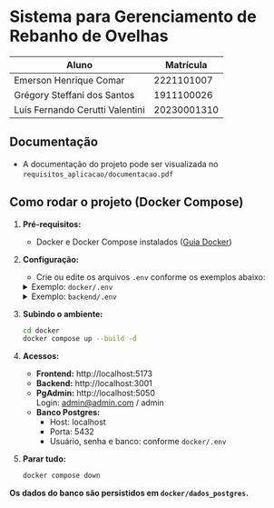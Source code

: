 # Sistema para Gerenciamento de Rebanho de Ovelhas

| Aluno | Matrícula |
| ------ | --------- |
| Emerson Henrique Comar | 2221101007 |
| Grégory Steffani dos Santos | 1911100026 |
| Luís Fernando Cerutti Valentini | 20230001310 |

## Documentação
- A documentação do projeto pode ser visualizada no `requisitos_aplicacao/documentacao.pdf`


## Como rodar o projeto (Docker Compose)

1. **Pré-requisitos:**
   - Docker e Docker Compose instalados ([Guia Docker](https://docs.docker.com/get-started/get-docker/))

2. **Configuração:**
   - Crie ou edite os arquivos `.env` conforme os exemplos abaixo:

    <details>
    <summary>Exemplo: <code>docker/.env</code></summary>

    ```
    POSTGRES_USER=seu_usuario
    POSTGRES_PASSWORD=sua_senha
    POSTGRES_DB=seu_banco
    PGADMIN_DEFAULT_EMAIL=admin@admin.com
    PGADMIN_DEFAULT_PASSWORD=admin
    ```
    </details>

    <details>
    <summary>Exemplo: <code>backend/.env</code></summary>

    ```
    DB_HOST=db
    DB_USER=seu_usuario
    DB_PASSWORD=sua_senha
    DB_NAME=seu_banco
    DB_PORT=5432
    ```
    </details>

3. **Subindo o ambiente:**
   ```bash
   cd docker
   docker compose up --build -d
   ```

4. **Acessos:**
   - **Frontend:** http://localhost:5173
   - **Backend:** http://localhost:3001
   - **PgAdmin:** http://localhost:5050  
     Login: admin@admin.com / admin
   - **Banco Postgres:**
     - Host: localhost
     - Porta: 5432
     - Usuário, senha e banco: conforme `docker/.env`

5. **Parar tudo:**
   ```bash
   docker compose down
   ```

**Os dados do banco são persistidos em `docker/dados_postgres`.**